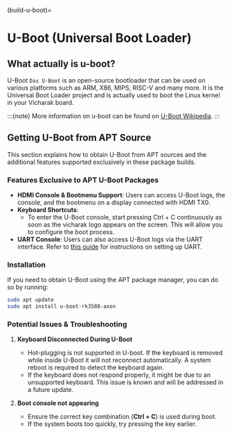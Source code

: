 (build-u-boot)=

# U-Boot (Universal Boot Loader)

## What actually is u-boot?

U-Boot `Das U-Boot` is an open-source bootloader that can be used on various
platforms such as ARM, X86, MIPS, RISC-V and many more.
It is the Universal Boot Loader project and is actually used to boot the
Linux kernel in your Vicharak board.

:::{note}
More information on u-boot can be found on [U-Boot Wikipedia](https://en.wikipedia.org/wiki/Das_U-Boot).
:::

## Getting U-Boot from APT Source

This section explains how to obtain U-Boot from APT sources and the additional features supported exclusively in these package builds.

### Features Exclusive to APT U-Boot Packages
- **HDMI Console & Bootmenu Support**: Users can access U-Boot logs, the console, and the bootmenu on a display connected with HDMI TX0.
- **Keyboard Shortcuts**:
  - To enter the U-Boot console, start pressing Ctrl + C continuously as soon as the vicharak logo appears on the screen. This will allow you to configure the boot process.
- **UART Console**: Users can also access U-Boot logs via the UART interface. Refer to [this guide](https://docs.vicharak.in/vicharak_sbcs/axon/axon-getting-started/#using-serial-console) for instructions on setting up UART.

### Installation
If you need to obtain U-Boot using the APT package manager, you can do so by running:

```sh
sudo apt update
sudo apt install u-boot-rk3588-axon
```

### Potential Issues & Troubleshooting
1. **Keyboard Disconnected During U-Boot**
   - Hot-plugging is not supported in U-boot. If the keyboard is removed while inside U-Boot it will not reconnect automatically. A system reboot is required to detect the keyboard again.
   - If the keyboard does not respond properly, it might be due to an unsupported keyboard. This issue is known and will be addressed in a future update.

2. **Boot console not appearing**
   - Ensure the correct key combination (**Ctrl + C**) is used during boot.
   - If the system boots too quickly, try pressing the key earlier.
